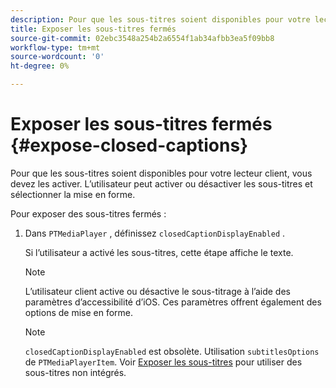 ```yaml
---
description: Pour que les sous-titres soient disponibles pour votre lecteur client, vous devez les activer. L’utilisateur peut activer ou désactiver les sous-titres et sélectionner la mise en forme.
title: Exposer les sous-titres fermés
source-git-commit: 02ebc3548a254b2a6554f1ab34afbb3ea5f09bb8
workflow-type: tm+mt
source-wordcount: '0'
ht-degree: 0%

---
```


# Exposer les sous-titres fermés {#expose-closed-captions}

Pour que les sous-titres soient disponibles pour votre lecteur client, vous devez les activer. L’utilisateur peut activer ou désactiver les sous-titres et sélectionner la mise en forme.

Pour exposer des sous-titres fermés :

1. Dans `PTMediaPlayer` , définissez `closedCaptionDisplayEnabled` .

   Si l’utilisateur a activé les sous-titres, cette étape affiche le texte.

   >[!NOTE]
   >
   >L’utilisateur client active ou désactive le sous-titrage à l’aide des paramètres d’accessibilité d’iOS. Ces paramètres offrent également des options de mise en forme.

   >[!NOTE]
   >
   >`closedCaptionDisplayEnabled` est obsolète. Utilisation `subtitlesOptions` de `PTMediaPlayerItem`. Voir [Exposer les sous-titres](../../../tvsdk-3x-ios-prog/c-ios-closed-captioning-and-subtitles-ios/c-ios-closed-captioning-and-subtitles-reqts-ios/t-ios-subtitles-exposing-ios.md) pour utiliser des sous-titres non intégrés.
